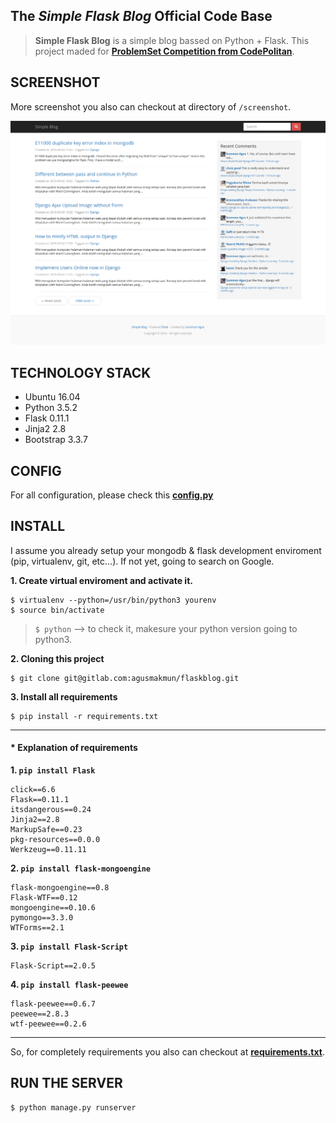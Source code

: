 The _Simple Flask Blog_ Official Code Base
-----

> **Simple Flask Blog** is a simple blog bassed on Python + Flask. This project maded for **[ProblemSet Competition from CodePolitan](https://www.codepolitan.com/problemset-python-dasar)**.


SCREENSHOT
-----

More screenshot you also can checkout at directory of `/screenshot`.

![Screenshot Simple Flask Blog](screenshot/screenshot.png)


TECHNOLOGY STACK
-----

* Ubuntu 16.04
* Python 3.5.2
* Flask 0.11.1
* Jinja2 2.8
* Bootstrap 3.3.7

CONFIG
-----

For all configuration, please check this **[config.py](flaskblog/config.py)**

INSTALL
-----

I assume you already setup your mongodb & flask development enviroment (pip, virtualenv, git, etc...). If not yet, going to search on Google.

**1. Create virtual enviroment and activate it.**

```
$ virtualenv --python=/usr/bin/python3 yourenv
$ source bin/activate
```

> `$ python` --> to check it, makesure your python version going to python3.


**2. Cloning this project**

```
$ git clone git@gitlab.com:agusmakmun/flaskblog.git
```

**3. Install all requirements**

```
$ pip install -r requirements.txt
```

-----

#### * Explanation of requirements


**1. `pip install Flask`**

```
click==6.6
Flask==0.11.1
itsdangerous==0.24
Jinja2==2.8
MarkupSafe==0.23
pkg-resources==0.0.0
Werkzeug==0.11.11
```

**2. `pip install flask-mongoengine`**

```
flask-mongoengine==0.8
Flask-WTF==0.12
mongoengine==0.10.6
pymongo==3.3.0
WTForms==2.1
```

**3. `pip install Flask-Script`**

```
Flask-Script==2.0.5
```

**4. `pip install flask-peewee`**

```
flask-peewee==0.6.7
peewee==2.8.3
wtf-peewee==0.2.6
```

------

So, for completely requirements you also can checkout at **[requirements.txt](requirements.txt)**.


RUN THE SERVER
-----


```
$ python manage.py runserver
```
